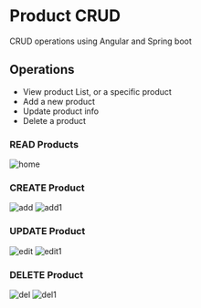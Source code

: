 # Product CRUD
CRUD operations using Angular and Spring boot

## Operations
* View product List, or a specific product
* Add a new product
* Update product info
* Delete a product

### READ Products
![home](https://user-images.githubusercontent.com/54474853/158709654-c5a6cf69-f089-4146-ae40-42f1512532c3.jpg)

### CREATE Product
![add](https://user-images.githubusercontent.com/54474853/158709658-a82fabf2-59d1-4e0a-84ce-fa1752e44e68.jpg)
![add1](https://user-images.githubusercontent.com/54474853/158709661-e0ead116-206c-424c-81b7-5b3b5767fac8.jpg)

### UPDATE Product 
![edit](https://user-images.githubusercontent.com/54474853/158709651-961939bb-37e9-4461-adaa-b3457985ba13.jpg)
![edit1](https://user-images.githubusercontent.com/54474853/158709653-6d9d2715-bff8-4e23-bf0d-84c18eb0c69d.jpg)

### DELETE Product
![del](https://user-images.githubusercontent.com/54474853/158709663-e8c2c404-cb12-499a-9710-4276195535fb.jpg)
![del1](https://user-images.githubusercontent.com/54474853/158709648-63930022-f500-470d-beb3-4a2b333f7944.jpg)
